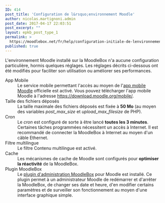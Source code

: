 ```yaml
---
ID: 414
post_title: 'Configuration de l&rsquo;environnement Moodle'
author: nicolas.martignoni.admin
post_date: 2017-04-17 22:03:51
post_excerpt: ""
layout: epkb_post_type_1
permalink: >
  https://moodlebox.net/fr/help/configuration-initiale-de-lenvironnement-moodle/
published: true
---
```

L'environnement Moodle installé sur la MoodleBox n'a aucune configuration particulière, hormis quelques réglages. Les réglages décrits ci-dessous ont été modifiés pour faciliter son utilisation ou améliorer ses performances.
<dl>
 	<dt>App Mobile</dt>
 	<dd>Le service mobile permettant l'accès au moyen de l'<a href="https://download.moodle.org/mobile/" target="_blank">app mobile Moodle</a> officielle est activé. Vous pouvez télécharger l'app mobile Moodle à l'adresse <a href="https://download.moodle.org/mobile/" target="_blank">https://download.moodle.org/mobile/</a>.</dd>
 	<dt>Taille des fichiers déposés</dt>
 	<dd>La taille maximale des fichiers déposés est fixée à <strong>50 Mo</strong> (au moyen des variables <em>post_max_size</em> et <em>upload_max_filesize</em> de PHP).</dd>
 	<dt>Cron</dt>
 	<dd>Le <em>cron</em> est configuré de sorte à être lancé <strong>toutes les 3 minutes</strong>. Certaines tâches programmées nécessitent un accès à Internet. Il est recommandé de connecter la MoodleBox à Internet au moyen d'un câble Ethernet.</dd>
 	<dt>Filtre multilingue</dt>
 	<dd>Le filtre Contenu multilingue est activé.</dd>
 	<dt>Cache</dt>
 	<dd>Les mécanismes de cache de Moodle sont configurés pour <strong>optimiser la réactivité</strong> de la MoodleBox.</dd>
 	<dt>Plugin MoodleBox</dt>
 	<dd>Le <a href="https://moodle.org/plugins/tool_moodlebox" target="_blank">plugin d'administration MoodleBox</a> pour Moodle est installé. Ce plugin permet à un administrateur Moodle de redémarrer et d'arrêter la MoodleBox, de changer ses date et heure, d'en modifier certains paramètres et de surveiller son fonctionnement au moyen d'une interface graphique simple.</dd>
</dl>